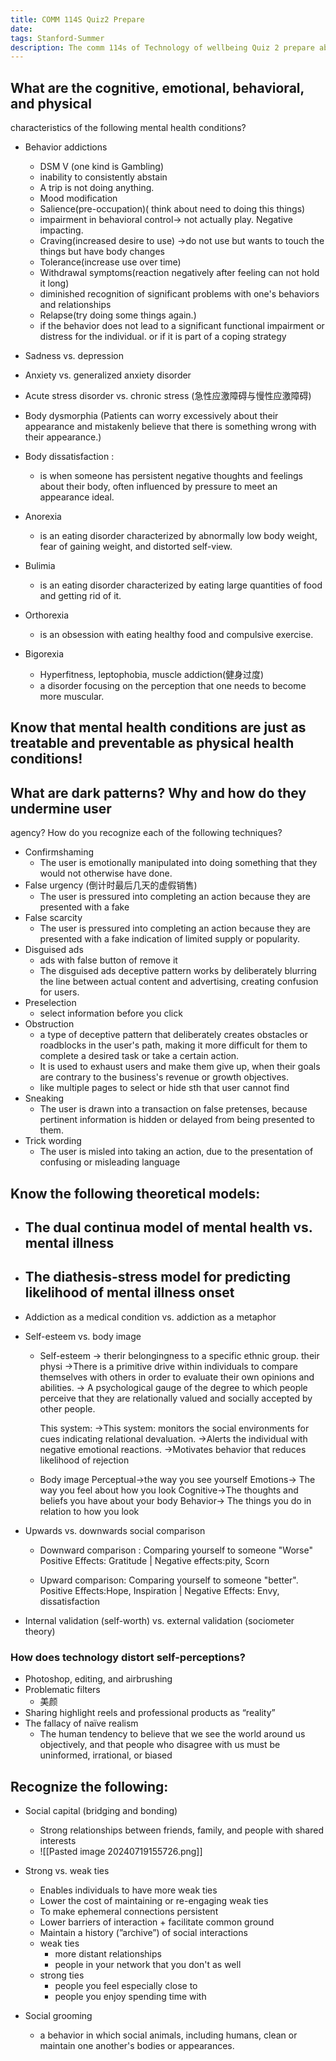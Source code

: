 ```yaml
---
title: COMM 114S Quiz2 Prepare
date: 
tags: Stanford-Summer
description: The comm 114s of Technology of wellbeing Quiz 2 prepare about from L5-L9
---
```



## What are the cognitive, emotional, behavioral, and physical  
characteristics of the following mental health conditions?  
- Behavior addictions
    - DSM V (one kind is Gambling)    
    - inability to consistently abstain  
    - A trip is not doing anything.  
    - Mood modification
    - Salience(pre-occupation)( think about need to doing this things)
    - impairment in behavioral control-> not actually play. Negative impacting.
    - Craving(increased desire to use) ->do not use but wants to touch the things but have body changes
    - Tolerance(increase use over time)
    - Withdrawal symptoms(reaction negatively after feeling can not hold it long)
    - diminished recognition of significant problems with one's behaviors and relationships
    - Relapse(try doing some things again.)
    - if the behavior does not lead to a significant functional impairment or distress for the individual. or if it is part of a coping strategy
- Sadness vs. depression 
- Anxiety vs. generalized anxiety disorder  
- Acute stress disorder vs. chronic stress  (急性应激障碍与慢性应激障碍)
- Body dysmorphia  (Patients can worry excessively about their appearance and mistakenly believe that there is something wrong with their appearance.)
- Body dissatisfaction :
	- is when someone has persistent negative  thoughts and feelings about their body, often influenced by pressure to   meet an appearance ideal.
-  Anorexia  
	-  is an eating disorder characterized by abnormally low body weight, fear of gaining weight, and distorted self-view.
- Bulimia  
	- is an eating disorder characterized by eating large quantities of food and getting rid of it.

-  Orthorexia  
	- is an obsession with eating healthy food and compulsive exercise.
- Bigorexia  
	- Hyperfitness, leptophobia, muscle addiction(健身过度)
	-  a disorder focusing on the perception that one needs to become more muscular.

## Know that mental health conditions are just as treatable and  preventable as physical health conditions!  

## What are dark patterns? Why and how do they undermine user  
agency? How do you recognize each of the following techniques?  
- Confirmshaming  
	- The user is emotionally manipulated into doing something that they would not otherwise have done.
- False urgency  (倒计时最后几天的虚假销售)
	- The user is pressured into  completing an action because  they are presented with a fake
- False scarcity  
	- The user is pressured into  completing an action because  they are presented with a fake  indication of limited supply or  popularity.
 - Disguised ads 
	- ads with false button of remove it
	- The disguised ads deceptive pattern works by deliberately blurring the line between actual content and advertising, creating confusion for users.
-  Preselection
	- select information before you click
- Obstruction  
	- a type of deceptive pattern that deliberately creates obstacles or roadblocks in the user's path, making it more difficult for them to complete a desired task or take a certain action. 
	- It is used to exhaust users and make them give up, when their goals are contrary to the business's revenue or growth objectives.
	- like multiple pages to select or hide sth that user cannot find
- Sneaking  
	- The user is drawn into a transaction on false pretenses, because   pertinent information is hidden or delayed from being presented to  them.
- Trick wording
	- The user is misled into  taking an action, due to  the presentation of  confusing or misleading  language

## Know the following theoretical models:  
- The dual continua model of mental health vs. mental illness
	- 
 - The diathesis-stress model for predicting likelihood of mental illness  onset  
	 - 
- Addiction as a medical condition vs. addiction as a metaphor
- Self-esteem vs. body image  
	- Self-esteem 
		-> therir belongingness to a specific ethnic group. their physi
		->There is a primitive drive within individuals to compare themselves with others in order to evaluate their own opinions and abilities.
		-> A psychological gauge of the degree to which people perceive that they are relationally valued and socially accepted by other people.
		
		This system:
		->This system: monitors the social environments for cues indicating relational devaluation.
		->Alerts the individual with negative emotional reactions.
		->Motivates behavior that reduces likelihood of rejection
	- Body image
		Perceptual->the way you see yourself
		Emotions-> The way you feel about how you look
		Cognitive->The thoughts and beliefs you have about your body
		Behavior-> The things you do in relation to how you look


- Upwards vs. downwards social comparison  
	- Downward comparison : Comparing yourself to someone "Worse"
		Positive Effects: Gratitude | Negative effects:pity, Scorn
		
	- Upward comparison: Comparing yourself to someone "better".
		Positive Effects:Hope, Inspiration | Negative Effects: Envy, dissatisfaction
- Internal validation (self-worth) vs. external validation (sociometer   theory)  


### How does technology distort self-perceptions?  
- Photoshop, editing, and airbrushing  
-  Problematic filters  
	- 美颜
-  Sharing highlight reels and professional products as “reality”  
-  The fallacy of naïve realism
	- The human tendency to believe that we see the world around us objectively, and that people who disagree with us must be uninformed, irrational, or biased



## Recognize the following:  
- Social capital (bridging and bonding)  
	- Strong relationships between friends, family, and people with shared interests
	- ![[Pasted image 20240719155726.png]]
- Strong vs. weak ties  
	- Enables individuals to have more weak ties
	- Lower the cost of maintaining or re-engaging weak ties
	- To make ephemeral connections persistent
	- Lower barriers of interaction + facilitate common ground
	- Maintain a history (”archive”) of social interactions
	- weak ties
		- more distant relationships
		- people in your network that you don't as well
	- strong ties
		- people you feel especially close to
		- people you enjoy spending time with

-  Social grooming
	- a behavior in which social animals, including humans, clean or maintain one another's bodies or appearances.